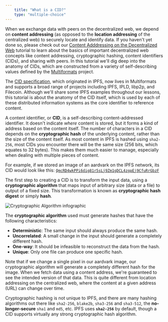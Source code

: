 ```yaml
---
    title: "What is a CID?"
    type: "multiple-choice"
---
```


When we exchange data with peers on the decentralized web, we depend on **content addressing** (as opposed to the **location addressing** of the centralized web) to securely locate and identify data. If you haven't yet done so, please check out our [Content Adddressing on the Decentralized Web](https://proto.school/content-addressing/) tutorial to learn about the basics of important decentralized web concepts like content addressing, cryptographic hashing, content identifiers (CIDs), and sharing with peers. In this tutorial we'll dig deep into the anatomy of CIDs, which are constructed from a variety of self-describing values defined by the [Multiformats](https://multiformats.io) project.

The [CID specification](https://github.com/multiformats/cid), which originated in IPFS, now lives in Multiformats and supports a broad range of projects including IPFS, IPLD, libp2p, and Filecoin. Although we'll share some IPFS examples throughout our lessons, this tutorial is about the anatomy of the CID itself, which is used by each of these distributed information systems as the core identifier to reference content.

A content identifier, or **CID**, is a self-describing content-addressed identifier. It doesn't indicate _where_ content is stored, but it forms a kind of address based on the content itself. The number of characters in a CID depends on the **cryptographic hash** of the underlying content, rather than the size of the content itself. As most content in IPFS is hashed using `sha2-256`, most CIDs you encounter there will be the same size (256 bits, which equates to 32 bytes). This makes them much easier to manage, especially when dealing with multiple pieces of content.

For example, if we stored an image of an aardvark on the IPFS network, its CID would look like this:  [`QmcRD4wkPPi6dig81r5sLj9Zm1gDCL4zgpEj9CfuRrGbzF`](https://ipfs.io/ipfs/QmcRD4wkPPi6dig81r5sLj9Zm1gDCL4zgpEj9CfuRrGbzF)

The first step to creating a CID is to transform the input data, using a **cryptographic algorithm** that maps input of arbitrary size (data or a file) to output of a fixed size. This transformation is known as **cryptographic hash digest** or simply **hash**.

![Cryptographic Algorithm infographic](/tutorial-assets/T0006L01-crypto-algo-256.png)

The **cryptographic algorithm** used must generate hashes that have the following characteristics:

- **Deterministic**: The same input should always produce the same hash.
- **Uncorrelated**: A small change in the input should generate a completely different hash.
- **One-way**: It should be infeasible to reconstruct the data from the hash.
- **Unique**: Only one file can produce one specific hash.

Note that if we change a single pixel in our aardvark image, our cryptographic algorithm will generate a completely different hash for the image. When we fetch data using a content address, we're guaranteed to see the intended version of that data. This is quite different from location addressing on the centralized web, where the content at a given address (URL) can change over time.

Cryptographic hashing is not unique to IPFS, and there are many hashing algorithms out there like `sha2-256`, `blake2b`, `sha3-256` and `sha3-512`, the **no-longer-secure** `sha1` and `md5`, etc. IPFS uses **`sha2-256`** by default, though a CID supports virtually any strong cryptographic hash algorithm.
